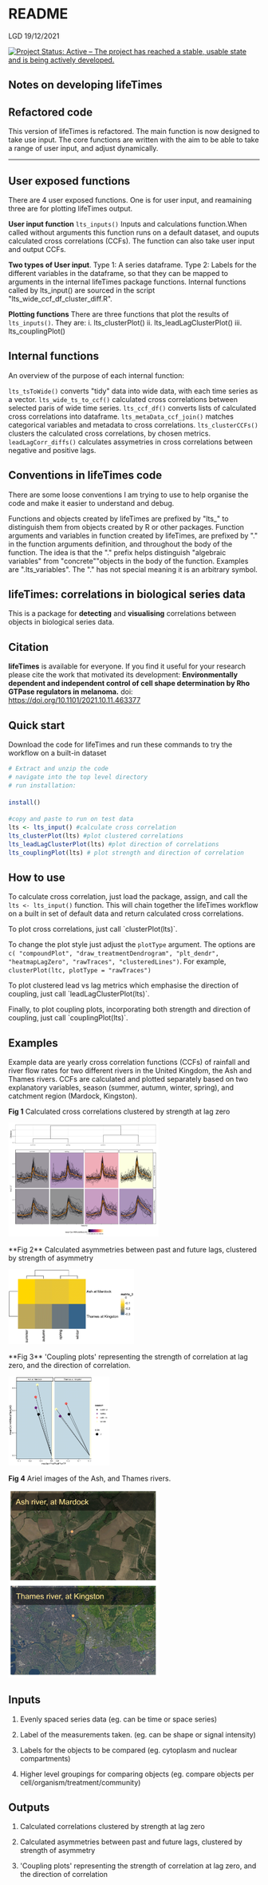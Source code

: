 README
================
LGD
19/12/2021

[![Project Status: Active – The project has reached a stable, usable state and is being actively developed.](https://www.repostatus.org/badges/latest/active.svg)](https://www.repostatus.org/#active)

## Notes on developing lifeTimes

## Refactored code

This version of lifeTimes is refactored. The main function is now designed to take use input. The core functions are written with the aim to be able to take a range of user input, and adjust dynamically.

------------------------------------------------------------------------

## User exposed functions

There are 4 user exposed functions. One is for user input, and reamaining three are for plotting lifeTimes output.

**User input function** `lts_inputs()` Inputs and calculations function.When called without arguments this function runs on a default dataset, and ouputs calculated cross correlations (CCFs). The function can also take user input and output CCFs.

**Two types of User input**.
Type 1: A series dataframe.
Type 2: Labels for the different variables in the dataframe, so that they can be mapped to arguments in the internal lifeTimes package functions. Internal functions called by lts\_input() are sourced in the script "lts\_wide\_ccf\_df\_cluster\_diff.R".

**Plotting functions** There are three functions that plot the results of `lts_inputs()`.
They are:
i. lts\_clusterPlot()
ii. lts\_leadLagClusterPlot()
iii. lts\_couplingPlot()

## Internal functions

An overview of the purpose of each internal function:

`lts_tsToWide()` converts "tidy" data into wide data, with each time series as a vector. `lts_wide_ts_to_ccf()` calculated cross correlations between selected paris of wide time series. `lts_ccf_df()` converts lists of calculated cross correlations into dataframe. `lts_metaData_ccf_join()` matches categorical variables and metadata to cross correlations. `lts_clusterCCFs()` clusters the calculated cross correlations, by chosen metrics. `leadLagCorr_diffs()` calculates assymetries in cross correlations between negative and positive lags.

## Conventions in lifeTimes code

There are some loose conventions I am trying to use to help organise the code and make it easier to understand and debug.

Functions and objects created by lifeTimes are prefixed by "lts\_" to distinguish them from objects created by R or other packages. Function arguments and variables in function created by lifeTimes, are prefixed by "." in the function arguments definition, and throughout the body of the function. The idea is that the "." prefix helps distinguish "algebraic variables" from "concrete""objects in the body of the function. Examples are ".lts\_variables". The "." has not special meaning it is an arbitrary symbol.

## lifeTimes: correlations in biological series data

This is a package for **detecting** and **visualising** correlations between objects in biological series data.

## Citation

**lifeTimes** is available for everyone. If you find it useful for your research please cite the work that motivated its development: **Environmentally dependent and independent control of cell shape determination by Rho GTPase regulators in melanoma.** doi: <https://doi.org/10.1101/2021.10.11.463377>

## **Quick start**

Download the code for lifeTimes and run these commands to try the workflow on a built-in dataset

``` r
# Extract and unzip the code
# navigate into the top level directory 
# run installation:

install()

#copy and paste to run on test data
lts <- lts_input() #calculate cross correlation
lts_clusterPlot(lts) #plot clustered correlations
lts_leadLagClusterPlot(lts) #plot direction of correlations
lts_couplingPlot(lts) # plot strength and direction of correlation
```

## **How to use**

To calculate cross correlation, just load the package, assign, and call the `lts <- lts_input()` function. This will chain together the lifeTimes workflow on a built in set of default data and return calculated cross correlations.
<p>
To plot cross correlations, just call `clusterPlot(lts)`.

To change the plot style just adjust the `plotType` argument. The options are `c( "compoundPlot", "draw_treatmentDendrogram", "plt_dendr", "heatmapLagZero", "rawTraces", "clusteredLines")`. For example, `clusterPlot(ltc, plotType = "rawTraces")`

<p>
To plot clustered lead vs lag metrics which emphasise the direction of coupling, just call `leadLagClusterPlot(lts)`.

<p>
Finally, to plot coupling plots, incorporating both strength and direction of coupling, just call `couplingPlot(lts)`.

## **Examples**

Example data are yearly cross correlation functions (CCFs) of rainfall and river flow rates for two different rivers in the United Kingdom, the Ash and Thames rivers. CCFs are calculated and plotted separately based on two explanatory variables, season (summer, autumn, winter, spring), and catchment region (Mardock, Kingston).

**Fig 1** Calculated cross correlations clustered by strength at lag zero

<p>
<img src="man/figures/clusterPlots.png" alt="Fig 1A: example of clusterPlot(), output" style="width:60.0%" />
<p>
<p>
**Fig 2** Calculated asymmetries between past and future lags, clustered by strength of asymmetry

<p>
<img src="man/figures/leadLagPlot.png" alt="Fig 2: example of leadLagClusterPlot(), output" style="width:50.0%" />

<p>
<p>
**Fig 3** 'Coupling plots' representing the strength of correlation at lag zero, and the direction of correlation.

<p>
<img src="man/figures/couplingPlot.png" alt="Fig 3: example of couplingPlot(), output" style="width:40.0%" />

**Fig 4** Ariel images of the Ash, and Thames rivers.

<img src="man/figures/riverCatchments.png" alt="Fig 4: example of couplingPlot(), output" style="width:60.0%" />

## **Inputs**

1.  Evenly spaced series data (eg. can be time or space series)

2.  Label of the measurements taken. (eg. can be shape or signal intensity)

3.  Labels for the objects to be compared (eg. cytoplasm and nuclear compartments)

4.  Higher level groupings for comparing objects (eg. compare objects per cell/organism/treatment/community)

## **Outputs**

1.  Calculated correlations clustered by strength at lag zero  

2.  Calculated asymmetries between past and future lags, clustered by strength of asymmetry  

3.  'Coupling plots' representing the strength of correlation at lag zero, and the direction of correlation
